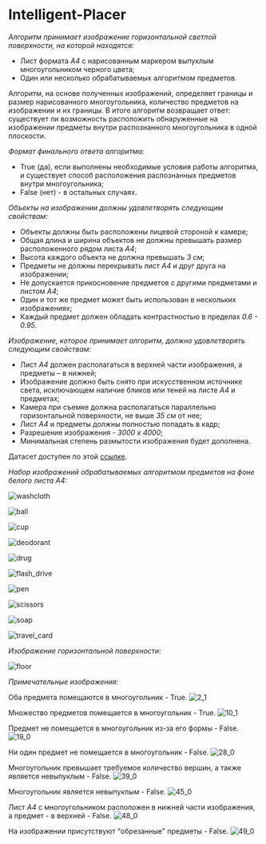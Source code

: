 # Intelligent-Placer

*Алгоритм принимает изображение горизонтальной светлой поверхности, на которой находятся:*
  - Лист формата *А4* с нарисованным маркером выпуклым многоугольником черного цвета;
  - Один или несколько обрабатываемых алгоритмом предметов.

Алгоритм, на основе полученных изображений, определяет границы и размер нарисованного многоугольника, количество предметов на изображении и их границы.
В итоге алгоритм возвращает ответ: существует ли возможность расположить обнаруженные на изображении предметы внутри распознанного многоугольника в одной плоскости.

*Формат финального ответа алгоритма:*
 - True (да), если выполнены необходимые условия работы алгоритма, и существует способ расположения распознанных предметов внутри многоугольника;
 - False (нет) - в остальных случаях.

*Объекты на изображении должны удовлетворять следующим свойствам:*
 - Объекты должны быть расположены лицевой стороной к камере;
 - Общая длина и ширина объектов не должны превышать размер расположенного рядом листа *А4*;
 - Высота каждого объекта не должна превышать *3 см*;
 - Предметы не должны перекрывать лист *А4* и друг друга на изображении;
 - Не допускается прикосновение предметов с другими предметами и листом *А4*;
 - Один и тот же предмет может быть использован в нескольких изображениях;
 - Каждый предмет должен обладать контрастностью в пределах *0.6 - 0.95*.

*Изображение, которое принимает алгоритм, должно удовлетворять следующим свойствам:*
 - Лист *А4* должен располагаться в верхней части изображения, а предметы – в нижней;
 - Изображение должно быть снято при искусственном источнике света, исключающем наличие бликов или теней на листе *А4* и предметах;
 - Камера при съемке должна располагаться параллельно горизонтальной поверхности, не выше *35 см* от нее;
 - Лист *А4* и предметы должны полностью попадать в кадр;
 - Разрешение изображения - *3000 x 4000*;
 - Минимальная степень размытости изображения будет дополнена.

Датасет доступен по этой [ссылке](https://drive.google.com/drive/folders/19mBuH2d7MAB2mX3V4G8VNXnhqa0U9ubC?usp=sharing).

*Набор изображений обрабатываемых алгоритмом предметов на фоне белого листа *А4*:*

![washcloth](https://user-images.githubusercontent.com/60978539/153722719-21920ae4-128f-4dae-bf36-1c374dd83f78.jpg)

![ball](https://user-images.githubusercontent.com/60978539/153722826-dfc5751d-a28b-4879-a62d-0efe37eb92cc.jpg)

![cup](https://user-images.githubusercontent.com/60978539/153722835-d13f3797-4884-48ef-ad61-c87747a75eff.jpg)

![deodorant](https://user-images.githubusercontent.com/60978539/153722860-496cbb7c-e3cc-43fc-9cc1-f1b468b9eaca.jpg)

![drug](https://user-images.githubusercontent.com/60978539/153722899-596843e6-7ce0-40f9-bbec-b3f9cedc5318.jpg)

![flash_drive](https://user-images.githubusercontent.com/60978539/153722911-ebfa73e3-760f-42f2-8995-65c7217523ee.jpg)

![pen](https://user-images.githubusercontent.com/60978539/153722921-1bddd4f3-397b-4b14-86ce-5c186f1c85ce.jpg)

![scissors](https://user-images.githubusercontent.com/60978539/153722928-3d1c416e-9f26-4c6c-86cc-0c1711d72b85.jpg)

![soap](https://user-images.githubusercontent.com/60978539/153722934-c7ed8b41-f50b-43f2-8055-8dddd63b971b.jpg)

![travel_card](https://user-images.githubusercontent.com/60978539/153722943-46bf76d8-dd5e-4a18-bd62-3a19c125b3fb.jpg)

*Изображение горизонтальной поверхности:*

![floor](https://user-images.githubusercontent.com/60978539/153723019-ace20f38-022f-4a33-99a3-eb6d7633142b.jpg)

*Примечательные изображения:*

Оба предмета помещаются в многоугольник - True.
![2_1](https://user-images.githubusercontent.com/60978539/153726295-b38a704f-1c3a-4c74-a032-a671cba5d6c6.jpg)

Множество предметов помещается в многоугольник - True.
![10_1](https://user-images.githubusercontent.com/60978539/153726372-f83e1d62-1102-42d3-9341-fa706a76eda0.jpg)

Предмет не помещается в многоугольник из-за его формы - False.
![19_0](https://user-images.githubusercontent.com/60978539/153726396-3c591146-6c89-4739-a119-572bcaf68d54.jpg)

Ни один предмет не помещается в многоугольник - False.
![28_0](https://user-images.githubusercontent.com/60978539/153726409-825c8252-a8d8-4b4b-a434-9ed4081157b9.jpg)

Многоугольник превышает требуемое количество вершин, а также является невыпуклым - False.
![39_0](https://user-images.githubusercontent.com/60978539/153726424-126149c7-f10c-4679-a9ac-c5a5e3a10394.jpg)

Многоугольник является невыпуклым - False.
![45_0](https://user-images.githubusercontent.com/60978539/153726801-3f5483df-f571-41fa-9e98-b4e05a91fd88.jpg)

Лист *А4* с многоугольником расположен в нижней части изображения, а предмет - в верхней - False.
![48_0](https://user-images.githubusercontent.com/60978539/153726846-7bed1abf-d03b-4b81-99a3-a8026986f165.jpg)

На изображении присутствуют "обрезанные" предметы - False.
![49_0](https://user-images.githubusercontent.com/60978539/153726882-9718b005-38da-4ddc-b5c0-7a0503f800e4.jpg)
